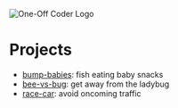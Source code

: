 ![One-Off Coder Logo](../logo.png "One-Off Coder")

# Projects

* [bump-babies](bump-babies): fish eating baby snacks
* [bee-vs-bug](bee-vs-bug): get away from the ladybug
* [race-car](race-car): avoid oncoming traffic